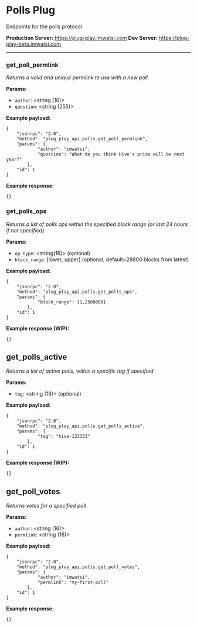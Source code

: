 # Polls Plug

Endpoints for the polls protocol

**Production Server:** https://plug-play.imwatsi.com
**Dev Server:** https://plug-play-beta.imwatsi.com

---

### get_poll_permlink

*Returns a valid and unique permlink to use with a new poll.*

**Params:**

- `author`:         <string (16)>
- `question`:       <string (255)>

**Example payload:**

```
{
    "jsonrpc": "2.0",
    "method": "plug_play_api.polls.get_poll_permlink",
    "params": {
            "author": "imwatsi",
            "question": "What do you think Hive's price will be next year?"
        },
    "id": 1
}
```

**Example response:**

```
{}
```

### get_polls_ops

*Returns a list of polls ops within the specified block range (or last 24 hours if not specified)*

**Params:**

- `op_type`:      <string(16)> (optional)
- `block_range`:    [lower, upper] (optional, default=28800 blocks from latest)

**Example payload:**

```
{
    "jsonrpc": "2.0",
    "method": "plug_play_api.polls.get_polls_ops",
    "params": {
            "block_range": [1,2500000]
        },
    "id": 1
}
```

**Example response (WIP):**

```
{}
```

## get_polls_active

*Returns a list of active polls, within a specific tag if specified*

**Params:**

- `tag`: <string (16)> (optional)

**Example payload:**

```
{
    "jsonrpc": "2.0",
    "method": "plug_play_api.polls.get_polls_active",
    "params": {
            "tag": "hive-133333"
        },
    "id": 1
}
```

**Example response (WIP):**

```
{}
```

## get_poll_votes

*Returns votes for a specified poll*

**Params:**

- `author`:     <string (16)>
- `permlink`:   <string (16)>

**Example payload:**

```
{
    "jsonrpc": "2.0",
    "method": "plug_play_api.polls.get_poll_votes",
    "params": {
            "author": "imwatsi",
            "permlink": "my-first-poll"
        },
    "id": 1
}
```

**Example response:**

```
{}
```